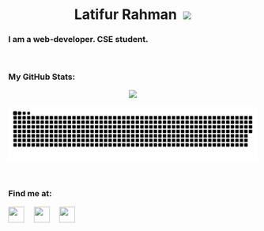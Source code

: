<p align="center">
<h1 align="center">Latifur Rahman &nbsp;<a href="https://www.github.com/itsLatifur" target="_blank" rel="noreferrer"><img
src="https://img.shields.io/github/followers/itsLatifur?logo=github&style=for-the-badge&color=0891b2&labelColor=1c1917" height="20px" /></a></h1></p>

<h3> I am a web-developer. CSE student. </h3>

<br>

### My GitHub Stats:

<p align="center">
  <a
    href="http://www.github.com/itsLatifur"><img src="https://github-readme-streak-stats.herokuapp.com/?user=itsLatifur&stroke=ffffff&background=1c1917&ring=0891b2&fire=0891b2&currStreakNum=ffffff&currStreakLabel=0891b2&sideNums=ffffff&sideLabels=ffffff&dates=ffffff&hide_border=true" width="450px", border-radius="20px"/>
  </a>
</p>

<p align="center"> <picture align="center">
  <source media="(prefers-color-scheme: dark)" srcset="https://raw.githubusercontent.com/manekinekko/manekinekko/output/github-snake-dark.svg">
  <source media="(prefers-color-scheme: light)" srcset="https://raw.githubusercontent.com/manekinekko/manekinekko/output/github-snake.svg">
  <img alt="github contribution grid snake animation" src="https://raw.githubusercontent.com/manekinekko/manekinekko/output/github-snake.svg">
</picture> </p>

<br>

### Find me at:


<a href="https://www.github.com/itsLatifur" target="_blank" rel="noreferrer"><img src="https://raw.githubusercontent.com/danielcranney/readme-generator/main/public/icons/socials/github.svg" width="32" height="32" /></a> &nbsp; &nbsp;
<a href="https://www.linkedin.com/in/latifur" target="_blank" rel="noreferrer"><img src="https://raw.githubusercontent.com/danielcranney/readme-generator/main/public/icons/socials/linkedin.svg" width="32" height="32" /></a> &nbsp; &nbsp;
<a href="https://www.youtube.com/LATIFUR" target="_blank" rel="noreferrer"><img src="https://raw.githubusercontent.com/danielcranney/readme-generator/main/public/icons/socials/youtube.svg" width="32" height="32" /></a> &nbsp; &nbsp;
